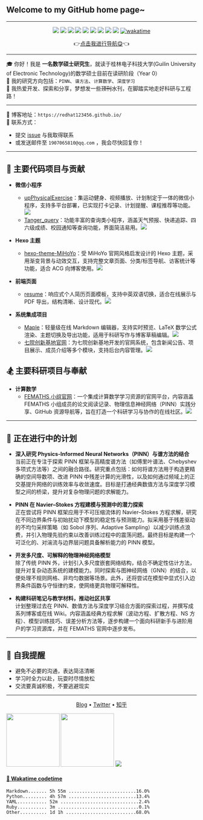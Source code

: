 ## Welcome to my __GitHub__ home page~  
---  

<p align="center">  
  <img src="https://img.shields.io/badge/-JavaScript-e5cd0c?style=flat-square&logo=JavaScript&labelColor=f7df1e&logoColor=000" />  
  <img src="https://img.shields.io/badge/-TypeScript-blue?style=flat-square&logo=TypeScript&labelColor=CCEEFF&logoColor=blue" />  
  <img src="https://img.shields.io/badge/-Python-e5cd0c?style=flat-square&logo=Python&labelColor=f7df1e&logoColor=000" />  
  <img src="https://img.shields.io/badge/-HTML5-e34f26?style=flat-square&logo=HTML5&logoColor=fff" />  
  <img src="https://img.shields.io/badge/-Mathematica-cc0000?style=flat-square&logo=Wolfram&logoColor=white" />  
  <img src="https://img.shields.io/badge/-MATLAB-0076A8?style=flat-square&logo=MathWorks&logoColor=white" />  
  <img src="https://img.shields.io/badge/-R-276DC3?style=flat-square&logo=R&logoColor=white" />  
  <img src="https://img.shields.io/badge/-SPSS-006699?style=flat-square&logo=IBM&logoColor=white" />  
  <img src="https://img.shields.io/badge/-SAS-0071C5?style=flat-square&logo=SAS&logoColor=white" />  
  <a href="https://wakatime.com/@af33183b-1f14-4919-b7f7-17da9ae5e142">  
    <img src="https://wakatime.com/badge/user/af33183b-1f14-4919-b7f7-17da9ae5e142.svg" alt="wakatime" />  
  </a>  
</p>

<p align="center">👉<a  href="https://redhat123456.github.io/router_index/">点击我进行导航😋</a>👈</p>  

---

🎓 你好！我是 __一名数学硕士研究生__，就读于桂林电子科技大学(Guilin University of Electronic Technology)的数学硕士目前在读研阶段（Year 0）  
📌 我的研究方向包括：`PINN`、`谱方法`、`计算数学`、`深度学习`  
🚀 我热爱开发、探索和分享，梦想发一些~~顶刊~~水刊，在脚踏实地走好科研与工程路！

---

📝 博客地址：`https://redhat123456.github.io/`  
📮 联系方式：  
- 提交 <a href="https://github.com/redhat123456/redhat123456/issues/new" >issue</a> 与我取得联系  
- 或发送邮件至 `1907065810@qq.com` ，我会尽快回复你！

---

## 🎯 主要代码项目与贡献

+ **微信小程序**  
  - [upPhysicalExercise](https://github.com/redhat123456/upPhysicalExercise)：集运动健身、视频播放、计划制定于一体的微信小程序，支持多平台部署，已实现打卡记录、计划提醒、课程推荐等功能。![](https://badgen.net/github/stars/redhat123456/upPhysicalExercise)  
  - [Tanger_query](https://github.com/redhat123456/Tanger_query)：功能丰富的查询类小程序，涵盖天气预报、快递追踪、四六级成绩、校园通知等查询功能，界面简洁易用。![](https://badgen.net/github/stars/redhat123456/Tanger_query)

+ **Hexo 主题**  
  - [hexo-theme-MiHoYo](https://github.com/redhat123456/hexo-theme-MiHoYo)：受 MiHoYo 官网风格启发设计的 Hexo 主题，采用渐变背景与动效交互，支持完整文章页面、分类/标签导航、访客统计等功能，适合 ACG 向博客使用。![](https://badgen.net/github/stars/redhat123456/hexo-theme-MiHoYo)

+ **前端页面**  
  - [resume](https://github.com/redhat123456/resume)：响应式个人简历页面模板，支持中英双语切换，适合在线展示与 PDF 导出，结构清晰、设计现代。![](https://badgen.net/github/stars/redhat123456/resume)

+ **系统集成项目**  
  - [Maple](https://github.com/redhat123456/Maple)：轻量级在线 Markdown 编辑器，支持实时预览、LaTeX 数学公式渲染、主题切换及导出功能，适用于科研写作与博客草稿编辑。![](https://badgen.net/github/stars/redhat123456/Maple)  
  - [七院创新基地官网](https://github.com/seven-innovation-base/official-website)：为七院创新基地开发的官网系统，包含新闻公告、项目展示、成员介绍等多个模块，支持后台内容管理。![](https://badgen.net/github/stars/seven-innovation-base/official-website)


## 🏂 主要科研项目与奉献

+ **计算数学**
  - [FEMATHS 小组官网](https://github.com/FEMATHS/cm.femaths.space)：一个集成计算数学学习资源的官网平台，内容涵盖 FEMATHS 小组成员的论文阅读记录、物理信息神经网络（PINN）实践分享、GitHub 资源导航等，旨在打造一个科研学习与协作的在线社区。![](https://badgen.net/github/stars/FEMATHS/cm.femaths.space)

---

## 🚧 正在进行中的计划

- **深入研究 Physics-Informed Neural Networks（PINN）与谱方法的结合**  
  当前正在专注于探索 PINN 框架与高精度谱方法（如傅里叶谱法、Chebyshev 多项式方法等）之间的融合路径。研究重点包括：如何将谱方法用于构造更精确的空间导数项、改进 PINN 中残差计算的光滑性，以及如何通过频域上的正交基提升网络的训练效率与收敛速度。目标是打通经典数值方法与深度学习模型之间的桥梁，提升对复杂物理问题的求解能力。

- **PINN 在 Navier–Stokes 方程建模与预测中的潜力探索**  
  正在尝试将 PINN 框架应用于不可压缩流体的 Navier–Stokes 方程求解，研究在不同边界条件与初始扰动下模型的稳定性与预测能力。拟采用基于残差驱动的不均匀采样策略（如 Sobol 序列、Adaptive Sampling）以减少训练点浪费，并引入物理先验约束以改善训练过程中的震荡问题。最终目标是构建一个可泛化的、对湍流与边界层问题具备解析能力的 PINN 模型。

- **开发多尺度、可解释的物理神经网络模型**  
  除了传统 PINN 外，计划引入多尺度嵌套网络结构，结合不确定性估计方法，提升对复杂动态系统的建模能力。同时探索与图神经网络（GNN）的结合，以便处理不规则网格、非均匀数据等场景。此外，还将尝试在模型中显式引入边界条件函数与守恒律约束，使网络更具物理可解释性。

- **构建科研笔记与教学材料，推动社区共享**  
  计划整理过去在 PINN、数值方法与深度学习结合方面的探索过程，并撰写成系列博客或在线 Wiki。内容涵盖经典方程求解（波动方程、扩散方程、NS 方程）、模型训练技巧、误差分析方法等，逐步构建一个面向科研新手与进阶用户的学习资源库，并在 FEMATHS 官网中逐步发布。


---

## 🍁 自我提醒

- 避免不必要的沟通，表达简洁清晰  
- 学习时全力以赴，玩耍时尽情放松  
- 交流要真诚积极，不要逃避现实  

---

<p align="center">  
  <a href="https://redhat123456.github.io" target="_blank">Blog</a> •  
  <a href="https://twitter.com/Tanger77300402" target="_blank">Twitter</a> •  
  <a href="https://www.zhihu.com/people/lan-de-qi-ming-liao-5" target="_blank">知乎</a>  
</p>

<b>  
  <img src='https://github-readme-stats.vercel.app/api?username=redhat123456&show_icons=true&theme=calm' height=141>  
</b>  
<b>  
  <img src='https://github-readme-stats.vercel.app/api/top-langs/?username=redhat123456&layout=compact&theme=calm' height=141>  
</b>  

<!-- GitHub Streak -->
<img src="https://github-readme-streak-stats.herokuapp.com/?user=redhat123456&theme=default" />  

#### <a href="https://gist.github.com/redhat123456/4ee62e60852b37982d499d809324675b" target="_blank">📅 Wakatime codetime </a>

<!-- START_WakaGIST -->
```text
Markdown....... 5h 55m .........................16.0%  
Python......... 4h 57m .........................13.4%  
YAML........... 52m .............................2.4%  
Ruby........... 3m ..............................0.1%  
Other.......... 1d 1h ..........................68.0%  
